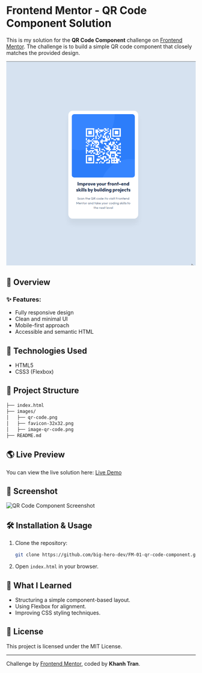 # Frontend Mentor - QR Code Component Solution

This is my solution for the **QR Code Component** challenge on [Frontend Mentor](https://www.frontendmentor.io/challenges/qr-code-component-iux_sIO_H). The challenge is to build a simple QR code component that closely matches the provided design.

![QR Code Component](./images/screenshot.png)

## 🚀 Overview

### ✨ Features:
- Fully responsive design
- Clean and minimal UI
- Mobile-first approach
- Accessible and semantic HTML

## 🔧 Technologies Used

- HTML5
- CSS3 (Flexbox)

## 📂 Project Structure

```
├── index.html
├── images/
│   ├── qr-code.png
│   ├── favicon-32x32.png
│   ├── image-qr-code.png
├── README.md
```

## 🌎 Live Preview
You can view the live solution here: [Live Demo]()

## 📸 Screenshot
![QR Code Component Screenshot](./screenshot.png)

## 🛠️ Installation & Usage
1. Clone the repository:
   ```sh
   git clone https://github.com/big-hero-dev/FM-01-qr-code-component.git
   ```
2. Open `index.html` in your browser.

## 🎯 What I Learned
- Structuring a simple component-based layout.
- Using Flexbox for alignment.
- Improving CSS styling techniques.

## 📜 License
This project is licensed under the MIT License.

---
Challenge by [Frontend Mentor](https://www.frontendmentor.io/), coded by **Khanh Tran**.

